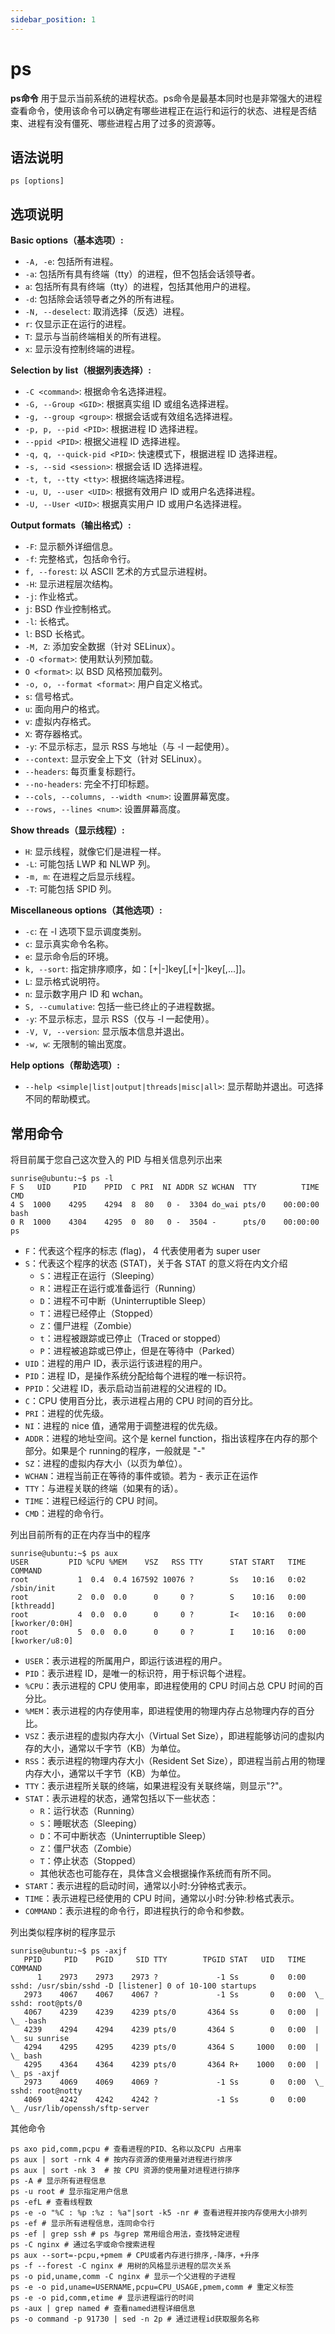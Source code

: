 ```yaml
---
sidebar_position: 1
---
```


# ps

**ps命令** 用于显示当前系统的进程状态。ps命令是最基本同时也是非常强大的进程查看命令，使用该命令可以确定有哪些进程正在运行和运行的状态、进程是否结束、进程有没有僵死、哪些进程占用了过多的资源等。

## 语法说明

```
ps [options]
```

## 选项说明

**Basic options（基本选项）:**

- `-A, -e`: 包括所有进程。
- `-a`: 包括所有具有终端（tty）的进程，但不包括会话领导者。
- `a`: 包括所有具有终端（tty）的进程，包括其他用户的进程。
- `-d`: 包括除会话领导者之外的所有进程。
- `-N, --deselect`: 取消选择（反选）进程。
- `r`: 仅显示正在运行的进程。
- `T`: 显示与当前终端相关的所有进程。
- `x`: 显示没有控制终端的进程。

**Selection by list（根据列表选择）:**

- `-C <command>`: 根据命令名选择进程。
- `-G, --Group <GID>`: 根据真实组 ID 或组名选择进程。
- `-g, --group <group>`: 根据会话或有效组名选择进程。
- `-p, p, --pid <PID>`: 根据进程 ID 选择进程。
- `--ppid <PID>`: 根据父进程 ID 选择进程。
- `-q, q, --quick-pid <PID>`: 快速模式下，根据进程 ID 选择进程。
- `-s, --sid <session>`: 根据会话 ID 选择进程。
- `-t, t, --tty <tty>`: 根据终端选择进程。
- `-u, U, --user <UID>`: 根据有效用户 ID 或用户名选择进程。
- `-U, --User <UID>`: 根据真实用户 ID 或用户名选择进程。

**Output formats（输出格式）:**

- `-F`: 显示额外详细信息。
- `-f`: 完整格式，包括命令行。
- `f, --forest`: 以 ASCII 艺术的方式显示进程树。
- `-H`: 显示进程层次结构。
- `-j`: 作业格式。
- `j`: BSD 作业控制格式。
- `-l`: 长格式。
- `l`: BSD 长格式。
- `-M, Z`: 添加安全数据（针对 SELinux）。
- `-O <format>`: 使用默认列预加载。
- `O <format>`: 以 BSD 风格预加载列。
- `-o, o, --format <format>`: 用户自定义格式。
- `s`: 信号格式。
- `u`: 面向用户的格式。
- `v`: 虚拟内存格式。
- `X`: 寄存器格式。
- `-y`: 不显示标志，显示 RSS 与地址（与 -l 一起使用）。
- `--context`: 显示安全上下文（针对 SELinux）。
- `--headers`: 每页重复标题行。
- `--no-headers`: 完全不打印标题。
- `--cols, --columns, --width <num>`: 设置屏幕宽度。
- `--rows, --lines <num>`: 设置屏幕高度。

**Show threads（显示线程）:**

- `H`: 显示线程，就像它们是进程一样。
- `-L`: 可能包括 LWP 和 NLWP 列。
- `-m, m`: 在进程之后显示线程。
- `-T`: 可能包括 SPID 列。

**Miscellaneous options（其他选项）:**

- `-c`: 在 -l 选项下显示调度类别。
- `c`: 显示真实命令名称。
- `e`: 显示命令后的环境。
- `k, --sort`: 指定排序顺序，如：[+|-]key[,[+|-]key[,...]]。
- `L`: 显示格式说明符。
- `n`: 显示数字用户 ID 和 wchan。
- `S, --cumulative`: 包括一些已终止的子进程数据。
- `-y`: 不显示标志，显示 RSS（仅与 -l 一起使用）。
- `-V, V, --version`: 显示版本信息并退出。
- `-w, w`: 无限制的输出宽度。

**Help options（帮助选项）:**

- `--help <simple|list|output|threads|misc|all>`: 显示帮助并退出。可选择不同的帮助模式。

## 常用命令

将目前属于您自己这次登入的 PID 与相关信息列示出来

```
sunrise@ubuntu:~$ ps -l
F S   UID     PID    PPID  C PRI  NI ADDR SZ WCHAN  TTY          TIME CMD
4 S  1000    4295    4294  8  80   0 -  3304 do_wai pts/0    00:00:00 bash
0 R  1000    4304    4295  0  80   0 -  3504 -      pts/0    00:00:00 ps
```

- `F`：代表这个程序的标志 (flag)， 4 代表使用者为 super user
- `S`：代表这个程序的状态 (STAT)，关于各 STAT 的意义将在内文介绍
  - `S`：进程正在运行（Sleeping）
  - `R`：进程正在运行或准备运行（Running）
  - `D`：进程不可中断（Uninterruptible Sleep）
  - `T`：进程已经停止（Stopped）
  - `Z`：僵尸进程（Zombie）
  - `t`：进程被跟踪或已停止（Traced or stopped）
  - `P`：进程被追踪或已停止，但是在等待中（Parked）
- `UID`：进程的用户 ID，表示运行该进程的用户。
- `PID`：进程 ID，是操作系统分配给每个进程的唯一标识符。
- `PPID`：父进程 ID，表示启动当前进程的父进程的 ID。
- `C`：CPU 使用百分比，表示进程占用的 CPU 时间的百分比。
- `PRI`：进程的优先级。
- `NI`：进程的 nice 值，通常用于调整进程的优先级。
- `ADDR`：进程的地址空间。这个是 kernel function，指出该程序在内存的那个部分。如果是个 running的程序，一般就是 "-"
- `SZ`：进程的虚拟内存大小（以页为单位）。
- `WCHAN`：进程当前正在等待的事件或锁。若为 - 表示正在运作
- `TTY`：与进程关联的终端（如果有的话）。
- `TIME`：进程已经运行的 CPU 时间。
- `CMD`：进程的命令行。

列出目前所有的正在内存当中的程序

```
sunrise@ubuntu:~$ ps aux
USER         PID %CPU %MEM    VSZ   RSS TTY      STAT START   TIME COMMAND
root           1  0.4  0.4 167592 10076 ?        Ss   10:16   0:02 /sbin/init
root           2  0.0  0.0      0     0 ?        S    10:16   0:00 [kthreadd]
root           4  0.0  0.0      0     0 ?        I<   10:16   0:00 [kworker/0:0H]
root           5  0.0  0.0      0     0 ?        I    10:16   0:00 [kworker/u8:0]
```

- `USER`：表示进程的所属用户，即运行该进程的用户。
- `PID`：表示进程 ID，是唯一的标识符，用于标识每个进程。
- `%CPU`：表示进程的 CPU 使用率，即进程使用的 CPU 时间占总 CPU 时间的百分比。
- `%MEM`：表示进程的内存使用率，即进程使用的物理内存占总物理内存的百分比。
- `VSZ`：表示进程的虚拟内存大小（Virtual Set Size），即进程能够访问的虚拟内存的大小，通常以千字节（KB）为单位。
- `RSS`：表示进程的物理内存大小（Resident Set Size），即进程当前占用的物理内存大小，通常以千字节（KB）为单位。
- `TTY`：表示进程所关联的终端，如果进程没有关联终端，则显示"?"。
- `STAT`：表示进程的状态，通常包括以下一些状态：
  - `R`：运行状态（Running）
  - `S`：睡眠状态（Sleeping）
  - `D`：不可中断状态（Uninterruptible Sleep）
  - `Z`：僵尸状态（Zombie）
  - `T`：停止状态（Stopped）
  - 其他状态也可能存在，具体含义会根据操作系统而有所不同。
- `START`：表示进程的启动时间，通常以小时:分钟格式表示。
- `TIME`：表示进程已经使用的 CPU 时间，通常以小时:分钟:秒格式表示。
- `COMMAND`：表示进程的命令行，即进程执行的命令和参数。

列出类似程序树的程序显示

```shell
sunrise@ubuntu:~$ ps -axjf
   PPID     PID    PGID     SID TTY        TPGID STAT   UID   TIME COMMAND
      1    2973    2973    2973 ?             -1 Ss       0   0:00 sshd: /usr/sbin/sshd -D [listener] 0 of 10-100 startups
   2973    4067    4067    4067 ?             -1 Ss       0   0:00  \_ sshd: root@pts/0
   4067    4239    4239    4239 pts/0       4364 Ss       0   0:00  |   \_ -bash
   4239    4294    4294    4239 pts/0       4364 S        0   0:00  |       \_ su sunrise
   4294    4295    4295    4239 pts/0       4364 S     1000   0:00  |           \_ bash
   4295    4364    4364    4239 pts/0       4364 R+    1000   0:00  |               \_ ps -axjf
   2973    4069    4069    4069 ?             -1 Ss       0   0:00  \_ sshd: root@notty
   4069    4242    4242    4242 ?             -1 Ss       0   0:00      \_ /usr/lib/openssh/sftp-server
```

其他命令

```
ps axo pid,comm,pcpu # 查看进程的PID、名称以及CPU 占用率
ps aux | sort -rnk 4 # 按内存资源的使用量对进程进行排序
ps aux | sort -nk 3  # 按 CPU 资源的使用量对进程进行排序
ps -A # 显示所有进程信息
ps -u root # 显示指定用户信息
ps -efL # 查看线程数
ps -e -o "%C : %p :%z : %a"|sort -k5 -nr # 查看进程并按内存使用大小排列
ps -ef # 显示所有进程信息，连同命令行
ps -ef | grep ssh # ps 与grep 常用组合用法，查找特定进程
ps -C nginx # 通过名字或命令搜索进程
ps aux --sort=-pcpu,+pmem # CPU或者内存进行排序,-降序，+升序
ps -f --forest -C nginx # 用树的风格显示进程的层次关系
ps -o pid,uname,comm -C nginx # 显示一个父进程的子进程
ps -e -o pid,uname=USERNAME,pcpu=CPU_USAGE,pmem,comm # 重定义标签
ps -e -o pid,comm,etime # 显示进程运行的时间
ps -aux | grep named # 查看named进程详细信息
ps -o command -p 91730 | sed -n 2p # 通过进程id获取服务名称
```

